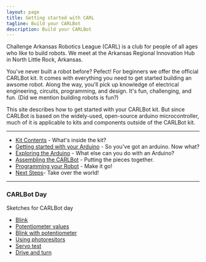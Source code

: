 ```yaml
---
layout: page
title: Getting started with CARL
tagline: Build your CARLBot
description: Build your CARLBot 
---
```


Challenge Arkansas Robotics League (CARL) is a club for people of all ages who like to build robots. We meet at the Arkansas Regional Innovation Hub in North Little Rock, Arkansas. 

You've never built a robot before? Pefect! For beginners we offer the official CARLBot kit. It comes with everything you need to get started building an awsome robot. Along the way, you'll pick up knowledge of electrical engineering, circuits, programming, and design. It's fun, challenging, and fun. (Did we mention building robots is fun?)

This site describes how to get started with your CARLBot kit. But since CARLBot is based on the widely-used, open-source arduino microcontroller, much of it is applicable to kits and components outside of the CARLBot kit. 

---

- [Kit Contents](pages/kit-contents.html) - What's inside the kit?
- [Getting started with your Arduino](pages/arduino-getting-started.html) - So you've got an arduino. Now what?
- [Exploring the Arduino](pages/explore-arduino.html) - What else can you do with an Arduino?
- [Assembling the CARLBot](pages/assembling-chasis.html) - Putting the pieces together. 
- [Programming your Robot](pages/programming-robot.html) - Make it go!
- [Next Steps](pages/next-steps)- Take over the world!

---

### CARLBot Day ###

Sketches for CARLBot day 

- [Blink](pages/carlday-blink.html)
- [Potentiometer values](pages/carlday-potentiometer-values.html)
- [Blink with potentiometer](pages/carlday-potentiometer-blink.html)
- [Using photoresitors](pages/carlday-photoresitors.html)
- [Servo test](pages/carlday-servo-test.html)
- [Drive and turn](pages/carlday-servo-drive-and-turn.html)
